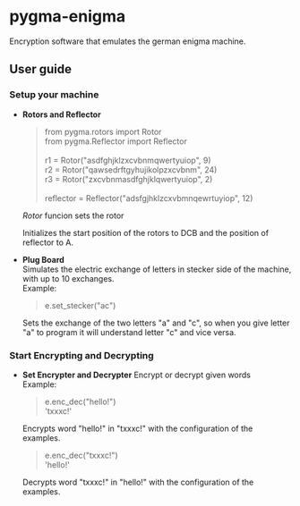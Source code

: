 # pygma-enigma
Encryption software that emulates the german enigma machine.

## User guide

### Setup your machine
* **Rotors and Reflector** <br />
  > from pygma.rotors import Rotor <br />
  > from pygma.Reflector import Reflector <br />
  >  <br />
  > r1 = Rotor("asdfghjklzxcvbnmqwertyuiop", 9) <br />
  > r2 = Rotor("qawsedrftgyhujikolpzxcvbnm", 24) <br />
  > r3 = Rotor("zxcvbnmasdfghjklqwertyuiop", 2) <br />
  > <br />
  > reflector = Reflector("adsfgjhklzcxvbmnqewrtuyiop", 12)
  
  *Rotor* funcion sets the rotor
  
 
  Initializes the start position of the rotors to DCB and the position of reflector to A.

* **Plug Board** <br />
 Simulates the electric exchange of letters in stecker side of the machine, with up to 10 exchanges. <br />
  Example: <br />
  > e.set_stecker("ac") <br />
 
  Sets the exchange of the two letters "a" and "c", so when you give letter "a" to program it will understand letter "c" and vice             versa.

### Start Encrypting and Decrypting
* **Set Encrypter and Decrypter**
 Encrypt or decrypt given words <br />
  Example: <br />
  > e.enc_dec("hello!") <br />
  > 'txxxc!' <br />
  
  Encrypts word "hello!" in "txxxc!" with the configuration of the examples.
  > e.enc_dec("txxxc!") <br />
  > 'hello!' <br />
  
  Decrypts word "txxxc!" in "hello!" with the configuration of the examples.
  
 

